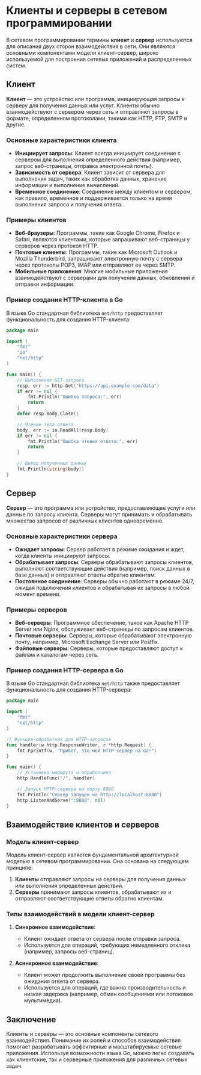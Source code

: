 # Клиенты и серверы в сетевом программировании

В сетевом программировании термины **клиент** и **сервер** используются для описания двух
сторон взаимодействия в сети. Они являются основными компонентами модели клиент-сервер,
широко используемой для построения сетевых приложений и распределенных систем.

## Клиент

**Клиент** — это устройство или программа, инициирующая запросы к серверу для получения
данных или услуг. Клиенты обычно взаимодействуют с сервером через сеть и отправляют 
запросы в формате, определенном протоколами, такими как HTTP, FTP, SMTP и другие.

### Основные характеристики клиента

- **Инициирует запросы**: Клиент всегда инициирует соединение с сервером для выполнения
определенного действия (например, запрос веб-страницы, отправка электронной почты).
- **Зависимость от сервера**: Клиент зависит от сервера для выполнения задач, таких как
обработка данных, хранение информации и выполнение вычислений.
- **Временное соединение**: Соединение между клиентом и сервером, как правило, временное
и поддерживается только на время выполнения запроса и получения ответа.

### Примеры клиентов

- **Веб-браузеры**: Программы, такие как Google Chrome, Firefox и Safari, являются 
клиентами, которые запрашивают веб-страницы у серверов через протокол HTTP.
- **Почтовые клиенты**: Программы, такие как Microsoft Outlook и Mozilla Thunderbird,
запрашивают электронную почту с сервера через протоколы POP3, IMAP или отправляют ее 
через SMTP.
- **Мобильные приложения**: Многие мобильные приложения взаимодействуют с серверами для 
получения данных, обновлений и отправки информации.

### Пример создания HTTP-клиента в Go

В языке Go стандартная библиотека `net/http` предоставляет функциональность для создания
HTTP-клиента:

```go
package main

import (
	"fmt"
	"io"
	"net/http"
)

func main() {
	// Выполнение GET-запроса
	resp, err := http.Get("https://api.example.com/data")
	if err != nil {
		fmt.Println("Ошибка запроса:", err)
		return
	}
	defer resp.Body.Close()

	// Чтение тела ответа
	body, err := io.ReadAll(resp.Body)
	if err != nil {
		fmt.Println("Ошибка чтения ответа:", err)
		return
	}

	// Вывод полученных данных
	fmt.Println(string(body))
}
```


## Сервер

**Сервер** — это программа или устройство, предоставляющее услуги или данные по запросу
клиента. Серверы могут принимать и обрабатывать множество запросов от различных клиентов
одновременно.

### Основные характеристики сервера

- **Ожидает запросы**: Сервер работает в режиме ожидания и ждет, когда клиенты инициируют
запросы.
- **Обрабатывает запросы**: Серверы обрабатывают запросы клиентов, выполняют 
соответствующие действия (например, поиск данных в базе данных) и отправляют ответы 
обратно клиентам.
- **Постоянное соединение**: Серверы обычно работают в режиме 24/7, ожидая подключения
клиентов и обрабатывая их запросы в любой момент времени.

### Примеры серверов

- **Веб-серверы**: Программное обеспечение, такое как Apache HTTP Server или Nginx, 
обслуживает веб-страницы по запросам клиентов.
- **Почтовые серверы**: Серверы, которые обрабатывают электронную почту, например, 
Microsoft Exchange Server или Postfix.
- **Файловые серверы**: Серверы, которые предоставляют доступ к файлам и каталогам через
сеть.

### Пример создания HTTP-сервера в Go

В языке Go стандартная библиотека `net/http` также предоставляет функциональность для
создания HTTP-сервера:

```go
package main

import (
	"fmt"
	"net/http"
)

// Функция-обработчик для HTTP-запросов
func handler(w http.ResponseWriter, r *http.Request) {
	fmt.Fprintf(w, "Привет, это мой HTTP-сервер на Go!")
}

func main() {
	// Установка маршрута и обработчика
	http.HandleFunc("/", handler)

	// Запуск HTTP-сервера на порту 8080
	fmt.Println("Сервер запущен на http://localhost:8080")
	http.ListenAndServe(":8080", nil)
}
```
## Взаимодействие клиентов и серверов

### Модель клиент-сервер

Модель клиент-сервер является фундаментальной архитектурной моделью в сетевом 
программировании. Она основана на следующем принципе:

1. **Клиенты** отправляют запросы на серверы для получения данных или выполнения 
определенных действий.
2. **Серверы** принимают запросы клиентов, обрабатывают их и отправляют соответствующие
ответы обратно клиентам.

### Типы взаимодействий в модели клиент-сервер

1. **Синхронное взаимодействие**:
    - Клиент ожидает ответа от сервера после отправки запроса.
    - Используется для операций, требующих немедленного отклика (например, запросы
   веб-страниц).

2. **Асинхронное взаимодействие**:
    - Клиент может продолжить выполнение своей программы без ожидания ответа от сервера.
    - Используется для операций, где важна производительность и низкая задержка
   (например, обмен сообщениями или потоковое мультимедиа).

## Заключение

Клиенты и серверы — это основные компоненты сетевого взаимодействия. Понимание их ролей 
и способов взаимодействия помогает разрабатывать эффективные и масштабируемые сетевые 
приложения. Используя возможности языка Go, можно легко создавать как клиентские, так и
серверные приложения для различных сетевых задач.
